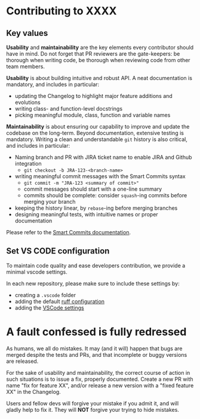 # Contributing to XXXX

<!-- Describe the aims of your package -->


## Key values

**Usability** and **maintainability** are the key elements every
contributor should have in mind. Do not forget that PR reviewers are the
gate-keepers: be thorough when writing code, be thorough when reviewing code
from other team members.

**Usability** is about building intuitive and robust API. A neat documentation
is mandatory, and includes in particular:

- updating the Changelog to highlight major feature additions and evolutions
- writing class- and function-level docstrings
- picking meaningful module, class, function and variable names

**Maintainability** is about ensuring our capability to improve and update the
codebase on the long-term. Beyond documentation, extensive testing is mandatory.
Writing a clean and understandable `git` history is also critical, and includes
in particular:

- Naming branch and PR with JIRA ticket name to enable JIRA and Github integration
  * `git checkout -b JRA-123-<branch-name>`
- writing meaningful commit messages with the Smart Commits syntax
  * `git commit -m "JRA-123 <summary of commit>"`
  * commit messages should start with a one-line summary
  * commits should be complete: consider `squash`-ing commits before merging
    your branch
- keeping the history linear, by `rebase`-ing before merging branches
- designing meaningful tests, with intuitive names or proper documentation

Please refer to the [Smart Commits
documentation](https://support.atlassian.com/bitbucket-cloud/docs/use-smart-commits/).

## Set VS CODE configuration

To maintain code quality and ease developers contribution, we provide a minimal
vscode settings.

In each new repository, please make sure to include these settings by:

* creating a `.vscode` folder
* adding the default [ruff
  configuration](https://github.com/epigenelabs/.github/blob/master/VSCODE_SETTINGS/ruff.toml)
* adding the [VSCode
  settings](https://github.com/epigenelabs/.github/blob/master/VSCODE_SETTINGS/settings.json)


# A fault confessed is fully redressed

As humans, we all do mistakes. It may (and it will) happen that bugs are merged
despite the tests and PRs, and that incomplete or buggy versions are released.

For the sake of usability and maintainability, the correct course of action in
such situations is to issue a fix, properly documented. Create a new PR with
name "fix for feature XX", and/or release a new version with a "fixed feature
XX" in the Changelog.

Users and fellow devs will forgive your mistake if you admit it, and will
gladly help to fix it. They will **NOT** forgive your trying to hide mistakes.
